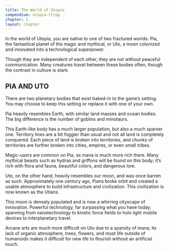 ```yaml
---
title: The World of Utopia
compendium: utopia-ttrpg
chapter: 1
layout: chapter
---
```

In the world of Utopia, you are native to one of two fractured worlds: Pia, the fantastical planet of the magic and mythical, or Uto, a moon colonized and innovated into a technological superpower.

Though they are independent of each other, they are not without peaceful communication. Many creatures travel between these bodies often, though the contrast in culture is stark.

## PIA AND UTO

There are two planetary bodies that exist baked-in to the game’s setting. You may choose to keep this setting or replace it with one of your own.

Pia heavily resembles Earth, with similar land masses and ocean bodies. The big difference is the number of goblins and minotaurs.

This Earth-like body has a much larger population, but also a much sparser one. Territory lines are a bit foggier than usual and not all land is completely conquered. Each piece of land is broken into territories, and chunks of territories are further broken into cities, empires, or even small tribes.

Magic-users are common on Pia, as mana is much more rich there. Many mythical beasts such as hydras and griffons will be found on this body; it’s rich with flora and fauna, beautiful colors, and dangerous lore.

Uto, on the other hand, heavily resembles our moon, and was once barren as such. Approximately one century ago, Pians broke orbit and created a usable atmosphere to build infrastructure and civilization. This civilization is now known as the Utians.

This moon is densely populated and is now a whirring cityscape of innovation. Powerful technology, far surpassing what you have today; spanning from nanotechnology to kinetic force fields to holo light mobile devices to interplanetary travel.

Arcane arts are much more difficult on Uto due to a sparsity of mana; its lack of organic atmosphere, trees, flowers, and most life outside of humanoids makes it difficult for new life to flourish without an artificial touch.
